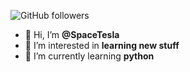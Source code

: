 ![GitHub followers](https://img.shields.io/github/followers/SpaceTesla?style=social)

- 👋 Hi, I’m **@SpaceTesla**
- 👀 I’m interested in **learning new stuff**
- 🌱 I’m currently learning **python**



<!---
shivanshkaran/shivanshkaran is a ✨ special ✨ repository because its `README.md` (this file) appears on your GitHub profile.
You can click the Preview link to take a look at your changes.
--->
